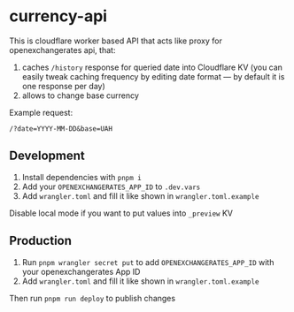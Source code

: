 # currency-api

This is cloudflare worker based API that acts like proxy for openexchangerates api, that:

1. caches `/history` response for queried date into Cloudflare KV (you can easily tweak caching frequency by editing date format — by default it is one response per day)
2. allows to change base currency

Example request:

```
/?date=YYYY-MM-DD&base=UAH
```

## Development

1. Install dependencies with `pnpm i`
2. Add your `OPENEXCHANGERATES_APP_ID` to `.dev.vars`
3. Add `wrangler.toml` and fill it like shown in `wrangler.toml.example`

Disable local mode if you want to put values into `_preview` KV

## Production

1. Run `pnpm wrangler secret put` to add `OPENEXCHANGERATES_APP_ID` with your openexchangerates App ID
2. Add `wrangler.toml` and fill it like shown in `wrangler.toml.example`

Then run `pnpm run deploy` to publish changes
